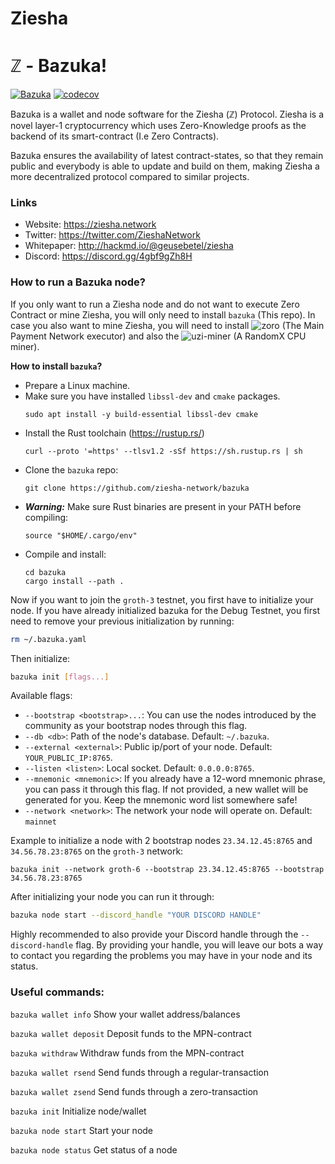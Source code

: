 # Ziesha
# ℤ - Bazuka!

[![Bazuka](https://github.com/ziesha-network/bazuka/actions/workflows/actions.yml/badge.svg)](https://github.com/ziesha-network/bazuka/actions/workflows/actions.yml)
[![codecov](https://codecov.io/gh/ziesha-network/bazuka/branch/master/graph/badge.svg?token=8XTLET5GQN)](https://codecov.io/gh/ziesha-network/bazuka)

Bazuka is a wallet and node software for the Ziesha (ℤ) Protocol. Ziesha is a novel
layer-1 cryptocurrency which uses Zero-Knowledge proofs as the backend of its
smart-contract (I.e Zero Contracts).

Bazuka ensures the availability of latest contract-states, so that they remain
public and everybody is able to update and build on them, making Ziesha a more
decentralized protocol compared to similar projects.

### Links

 - Website: https://ziesha.network
 - Twitter: https://twitter.com/ZieshaNetwork
 - Whitepaper: http://hackmd.io/@geusebetel/ziesha
 - Discord: https://discord.gg/4gbf9gZh8H

### How to run a Bazuka node?

If you only want to run a Ziesha node and do not want to execute Zero Contract or
mine Ziesha, you will only need to install `bazuka` (This repo). In case you also
want to mine Ziesha, you will need to install ![zoro](https://github.com/ziesha-network/zoro)
(The Main Payment Network executor) and also the ![uzi-miner](https://github.com/ziesha-network/uzi-miner)
(A RandomX CPU miner).

**How to install `bazuka`?**

 * Prepare a Linux machine.
 * Make sure you have installed `libssl-dev` and `cmake` packages.
    ```
    sudo apt install -y build-essential libssl-dev cmake
    ```
 * Install the Rust toolchain (https://rustup.rs/)
    ```
    curl --proto '=https' --tlsv1.2 -sSf https://sh.rustup.rs | sh
    ```
 * Clone the `bazuka` repo:
    ```
    git clone https://github.com/ziesha-network/bazuka
    ```
 * ***Warning:*** Make sure Rust binaries are present in your PATH before compiling:
    ```
    source "$HOME/.cargo/env"
    ```
 * Compile and install:
    ```
    cd bazuka
    cargo install --path .
    ```

Now if you want to join the `groth-3` testnet, you first have to initialize your
node. If you have already initialized bazuka for the Debug Testnet, you first need
to remove your previous initialization by running:

```sh
rm ~/.bazuka.yaml
```

Then initialize:

```sh
bazuka init [flags...]
```

Available flags:

 * `--bootstrap <bootstrap>...`: You can use the nodes introduced by the community as your bootstrap nodes through this flag.
 * `--db <db>`: Path of the node's database. Default: `~/.bazuka`.
 * `--external <external>`: Public ip/port of your node. Default: `YOUR_PUBLIC_IP:8765`.
 * `--listen <listen>`: Local socket. Default: `0.0.0.0:8765`.
 * `--mnemonic <mnemonic>`: If you already have a 12-word mnemonic phrase, you can pass it through this flag. If not provided, a new wallet will be generated for you. Keep the mnemonic word list somewhere safe!
 * `--network <network>`: The network your node will operate on. Default: `mainnet`

Example to initialize a node with 2 bootstrap nodes `23.34.12.45:8765` and `34.56.78.23:8765` on the `groth-3` network:

```
bazuka init --network groth-6 --bootstrap 23.34.12.45:8765 --bootstrap 34.56.78.23:8765
```

After initializing your node you can run it through:

```sh
bazuka node start --discord_handle "YOUR DISCORD HANDLE"
```

Highly recommended to also provide your Discord handle through the
`--discord-handle` flag. By providing your handle, you will leave our bots a
way to contact you regarding the problems you may have in your node and its status.

### Useful commands:

`bazuka wallet info` Show your wallet address/balances

`bazuka wallet deposit` Deposit funds to the MPN-contract

`bazuka withdraw` Withdraw funds from the MPN-contract

`bazuka wallet rsend` Send funds through a regular-transaction

`bazuka wallet zsend` Send funds through a zero-transaction

`bazuka init` Initialize node/wallet

`bazuka node start` Start your node

`bazuka node status` Get status of a node
